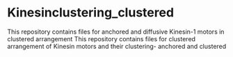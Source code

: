 # Kinesinclustering_clustered
This repository contains files for anchored and diffusive Kinesin-1 motors in clustered arrangement
This repository contains files for clustered arrangement of Kinesin motors and their clustering- anchored and clustered

